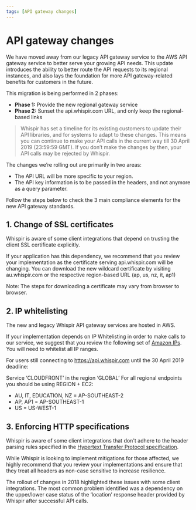 ```yaml
---
tags: [API gateway changes]
---
```


# API gateway changes

We have moved away from our legacy API gateway service to the AWS API gateway service to better serve your growing API needs. This update introduces the ability to better route the API requests to its regional instances, and also lays the foundation for more API gateway-related benefits for customers in the future.

This migration is being performed in 2 phases:

- **Phase 1:** Provide the new regional gateway service
- **Phase 2:** Sunset the api.whispir.com URL, and only keep the regional-based links

> Whispir has set a timeline for its existing customers to update their API libraries, and for systems to adapt to these changes. This means you can continue to make your API calls in the current way till 30 April 2019 (23:59:59 GMT). If you don’t make the changes by then, your API calls may be rejected by Whispir.

The changes we’re rolling out are primarily in two areas:

- The API URL will be more specific to your region.
- The API key information is to be passed in the headers, and not anymore as a query parameter.

Follow the steps below to check the 3 main compliance elements for the new API gateway standards.

## 1. Change of SSL certificates

Whispir is aware of some client integrations that depend on trusting the client SSL certificate explicitly.

If your application has this dependency, we recommend that you review your implementation as the certificate serving api.whispir.com will be changing. You can download the new wildcard certificate by visiting au.whispir.com or the respective region-based URL (ap, us, nz, it, ap1)

Note: The steps for downloading a certificate may vary from browser to browser.

## 2. IP whitelisting

The new and legacy Whispir API gateway services are hosted in AWS.

If your implementation depends on IP Whitelisting in order to make calls to our service, we suggest that you review the following set of [Amazon IPs](https://ip-ranges.amazonaws.com/ip-ranges.json). You will need to whitelist all IP ranges.

For users still connecting to <https://api.whispir.com> until the 30 April 2019 deadline:

Service ‘CLOUDFRONT’ in the region ‘GLOBAL’
For all regional endpoints you should be using REGION + EC2:

- AU, IT, EDUCATION, NZ = AP-SOUTHEAST-2
- AP, AP1 = AP-SOUTHEAST-1
- US = US-WEST-1

## 3. Enforcing HTTP specifications

Whispir is aware of some client integrations that don't adhere to the header parsing rules specified in the [Hypertext Transfer Protocol specification](https://www.w3.org/Protocols/rfc2616/rfc2616-sec4.html).

While Whispir is looking to implement mitigations for those affected, we highly recommend that you review your implementations and ensure that they treat all headers as non-case sensitive to increase resilience.

The rollout of changes in 2018 highlighted these issues with some client integrations. The most common problem identified was a dependency on the upper/lower case status of the ‘location’ response header provided by Whispir after successful API calls.
